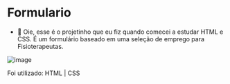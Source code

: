 # Formulario





- 🥰 Oie, esse é o projetinho que eu fiz quando comecei a estudar HTML e CSS. É um formulário baseado em uma seleção de emprego para Fisioterapeutas.

![image](https://cdn.discordapp.com/attachments/991789088090902569/991789258207657984/unknown.png)



Foi utilizado: HTML | CSS
